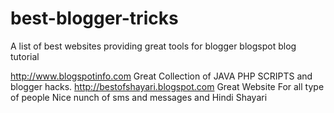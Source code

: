 best-blogger-tricks
===================

A list of best websites providing great tools for blogger blogspot blog tutorial

http://www.blogspotinfo.com          Great Collection of JAVA PHP SCRIPTS and blogger hacks.
http://bestofshayari.blogspot.com    Great Website For all type of people Nice nunch of sms and messages and Hindi Shayari
